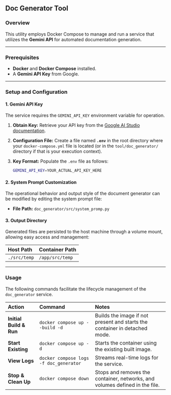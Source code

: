 ## Doc Generator Tool

### Overview

This utility employs Docker Compose to manage and run a service that utilizes the **Gemini API** for automated documentation generation.

---

### Prerequisites

- **Docker** and **Docker Compose** installed.
- A **Gemini API Key** from Google.

---

### Setup and Configuration

#### 1\. Gemini API Key

The service requires the `GEMINI_API_KEY` environment variable for operation.

1.  **Obtain Key:** Retrieve your API key from the [Google AI Studio documentation](https://aistudio.google.com/api-keys).

2.  **Configuration File:** Create a file named **`.env`** in the root directory where your `docker-compose.yml` file is located (or in the `tool/doc_generator/` directory if that is your execution context).

3.  **Key Format:** Populate the `.env` file as follows:

    ```bash
    GEMINI_API_KEY=YOUR_ACTUAL_API_KEY_HERE
    ```

#### 2\. System Prompt Customization

The operational behavior and output style of the document generator can be modified by editing the system prompt file:

- **File Path:** `doc_generator/src/system_promp.py`

#### 3\. Output Directory

Generated files are persisted to the host machine through a volume mount, allowing easy access and management:

| Host Path    | Container Path  |
| :----------- | :-------------- |
| `./src/temp` | `/app/src/temp` |

---

### Usage

The following commands facilitate the lifecycle management of the `doc_generator` service.

| Action                  | Command                                | Notes                                                                       |
| :---------------------- | :------------------------------------- | :-------------------------------------------------------------------------- |
| **Initial Build & Run** | `docker compose up --build -d`         | Builds the image if not present and starts the container in detached mode.  |
| **Start Existing**      | `docker compose up -d`                 | Starts the container using the existing built image.                        |
| **View Logs**           | `docker compose logs -f doc_generator` | Streams real-time logs for the service.                                     |
| **Stop & Clean Up**     | `docker compose down`                  | Stops and removes the container, networks, and volumes defined in the file. |
